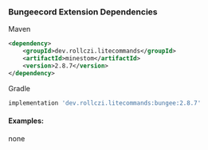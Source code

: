 ### Bungeecord Extension Dependencies
Maven
```xml
<dependency>
    <groupId>dev.rollczi.litecommands</groupId>
    <artifactId>minestom</artifactId>
    <version>2.8.7</version>
</dependency>
```
Gradle
```groovy
implementation 'dev.rollczi.litecommands:bungee:2.8.7'
```

#### Examples:
none